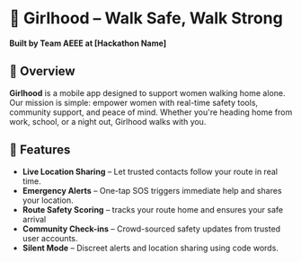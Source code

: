 # 👣 Girlhood – Walk Safe, Walk Strong

**Built by Team AEEE at [Hackathon Name]**

## 🌟 Overview
**Girlhood** is a mobile app designed to support women walking home alone. Our mission is simple: empower women with real-time safety tools, community support, and peace of mind. Whether you're heading home from work, school, or a night out, Girlhood walks with you.

## 🚀 Features
- **Live Location Sharing** – Let trusted contacts follow your route in real time.
- **Emergency Alerts** – One-tap SOS triggers immediate help and shares your location.
- **Route Safety Scoring** – tracks your route home and ensures your safe arrival
- **Community Check-ins** – Crowd-sourced safety updates from trusted user accounts.
- **Silent Mode** – Discreet alerts and location sharing using code words.
